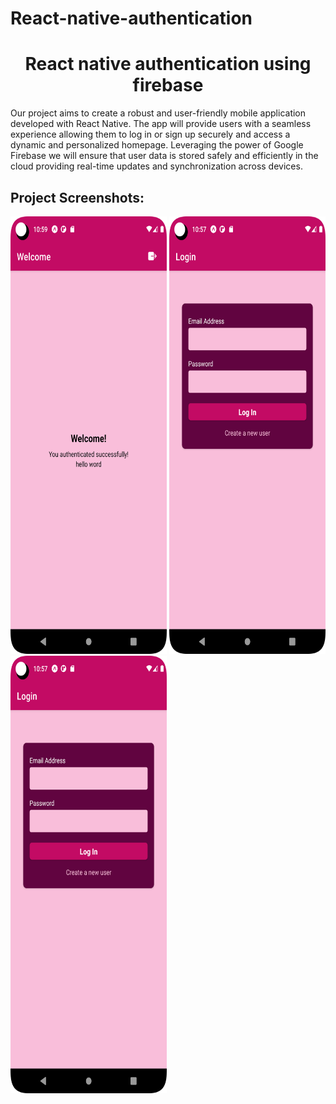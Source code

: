 # React-native-authentication
<h1 align="center" id="title">React native authentication using firebase</h1>

<p id="description">Our project aims to create a robust and user-friendly mobile application developed with React Native. The app will provide users with a seamless experience allowing them to log in or sign up securely and access a dynamic and personalized homepage. Leveraging the power of Google Firebase we will ensure that user data is stored safely and efficiently in the cloud providing real-time updates and synchronization across devices.</p>

<h2>Project Screenshots:</h2>

<img src="https://raw.githubusercontent.com/bijondev/React-native-authentication/master/screenshot/welcome.png?token=GHSAT0AAAAAACFHFU4XMB7I2S3DCTHQXJCSZFWFAWA" alt="project-screenshot" width="250" height="700/">

<img src="https://raw.githubusercontent.com/bijondev/React-native-authentication/master/screenshot/login.png?token=GHSAT0AAAAAACFHFU4XLKV6OKL6TQS5ICV2ZFWFBCA" alt="project-screenshot" width="250" height="700/">

<img src="https://raw.githubusercontent.com/bijondev/React-native-authentication/master/screenshot/login.png?token=GHSAT0AAAAAACFHFU4WXBCKTU4RIHJK3QAEZFWFBPA" alt="project-screenshot" width="250" height="700/">
